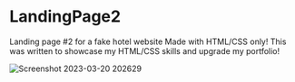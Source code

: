 # LandingPage2
Landing page #2 for a fake hotel website
Made with HTML/CSS only!
This was written to showcase my HTML/CSS skills and upgrade my portfolio!

![Screenshot 2023-03-20 202629](https://user-images.githubusercontent.com/47142963/227212291-5c7bb0ce-d2d0-446f-bea4-c2c89c912d6b.png)
